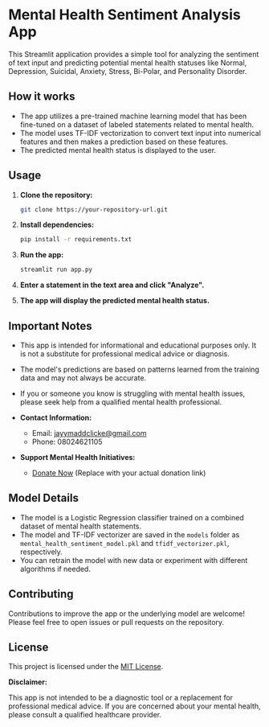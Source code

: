 

# Mental Health Sentiment Analysis App

This Streamlit application provides a simple tool for analyzing the sentiment of text input and predicting potential mental health statuses like Normal, Depression, Suicidal, Anxiety, Stress, Bi-Polar, and Personality Disorder. 

## How it works

*   The app utilizes a pre-trained machine learning model that has been fine-tuned on a dataset of labeled statements related to mental health.
*   The model uses TF-IDF vectorization to convert text input into numerical features and then makes a prediction based on these features.
*   The predicted mental health status is displayed to the user.

## Usage

1.  **Clone the repository:**
    ```bash
    git clone https://your-repository-url.git
    ```

2.  **Install dependencies:**
    ```bash
    pip install -r requirements.txt
    ```

3.  **Run the app:**
    ```bash
    streamlit run app.py
    ```

4.  **Enter a statement in the text area and click "Analyze".**
5.  **The app will display the predicted mental health status.**

## Important Notes

*   This app is intended for informational and educational purposes only. It is not a substitute for professional medical advice or diagnosis.
*   The model's predictions are based on patterns learned from the training data and may not always be accurate.
*   If you or someone you know is struggling with mental health issues, please seek help from a qualified mental health professional.
*   **Contact Information:**
    *   Email: jayymaddclicke@gmail.com
    *   Phone: 08024621105

*   **Support Mental Health Initiatives:**
    *   [Donate Now](https://www.yourdonationlink.com) (Replace with your actual donation link)

## Model Details

*   The model is a Logistic Regression classifier trained on a combined dataset of mental health statements.
*   The model and TF-IDF vectorizer are saved in the `models` folder as `mental_health_sentiment_model.pkl` and `tfidf_vectorizer.pkl`, respectively.
*   You can retrain the model with new data or experiment with different algorithms if needed.

## Contributing

Contributions to improve the app or the underlying model are welcome! Please feel free to open issues or pull requests on the repository.

## License

This project is licensed under the [MIT License](LICENSE).

**Disclaimer:** 

This app is not intended to be a diagnostic tool or a replacement for professional medical advice. If you are concerned about your mental health, please consult a qualified healthcare provider. 

